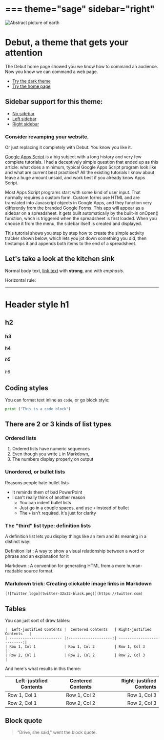 ===
theme="sage"
sidebar="right"
===

![Abstract picture of earth](img-sample-net-earth-640x427.jpg)

# Debut, a theme that gets your attention

The Debut home page showed you we know how to command an audience.
Now you know we can command a web page.

* [Try the dark theme](index-dark.html)
* [Try the home page](home.html)

## Sidebar support for this theme:

* [No sidebar](index.html)
* [Left sidebar](index-lside.html)
* [Right sidebar](index-rside.html)

### Consider revamping your website.        
                                                                                         
Or just replacing it completely with Debut. You know you like it.     


[Google Apps Script](https://appscripting.com) is a big subject with a long history and very few complete tutorials. I had a deceptively simple question that ended up as this article: what does a minimum, typical Google Apps Script program look like and what are current best practices? All the existing tutorials I know about leave a huge amount unsaid, and work best if you already know Apps Script.

Most Apps Script programs start with some kind of user input. That normally requires a custom form. Custom forms use HTML and are translated into Javascript objects in Google Apps, and they function very differently from the branded Google Forms. This app will appear as a sidebar on a spreadsheet. It gets built automatically by the built-in onOpen() function, whch is triggered when the spreadsheet is first loaded. When you choose it from the menu, the sidebar itself is created and displayed.

This tutorial shows you step by step how to create the simple activity tracker shown below, which lets you jot down something you did, then tiestamps it and appends both items to the end of a spreadsheet.

## Let's take a look at the kitchen sink

Normal body text, [link text](https://appscripting.com) with **strong**, and with *emphasis*.

Horizontal rule:

---

# Header style h1
## h2
### h3
#### h4
##### h5
###### h6

## Coding styles

You can format text inline as `code`, or go block style:

``` python
print ("This is a code block")
```

## There are 2 or 3 kinds of list types

### Ordered lists

1. Ordered lists have numeric sequences
1. Even though you write `1` in Markdown,
1. The numbers display properly on output


### Unordered, or bullet lists

Reasons people hate bullet lists

* It reminds them of bad PowerPoint
* I can't really think of another reason
  + You can indent bullet lists
  + Just go in a couple spaces, and use `+` instead of bullet
  + The `+` isn't required. It's just for clarity

### The "third" list type: definition lists

A definition list lets you display things like an item
and its meaning in a distinct way:

Definition list
: A way to show a visual relationship between a word or phrase
and an explanation for it

Markdown
: A convention for generating HTML from a more human-readable 
source format.

### Markdown trick: Creating clickable image links in Markdown
```
[![Twitter logo](twitter-32x32-black.png)](https://twitter.com)
```


## Tables

You can just sort of draw tables:

```
|  Left-justified Contents |  Centered Contents   | Right-justified Contents   |
| ------------------------ |:--------------------:| --------------------------:|
| Row 1, Col 1             | Row 1, Col 2         | Row 1, Col 3               |
| Row 2, Col 1             | Row 2, Col 2         | Row 2, Col 3               |

```

And here's what results in this theme:

|  Left-justified Contents |  Centered Contents   | Right-justified Contents   |
| ------------------------ |:--------------------:| --------------------------:|
| Row 1, Col 1             | Row 1, Col 2         | Row 1, Col 3               |
| Row 2, Col 1             | Row 2, Col 2         | Row 2, Col 3               |

## Block quote

> "Drive, she said," went the block quote.




